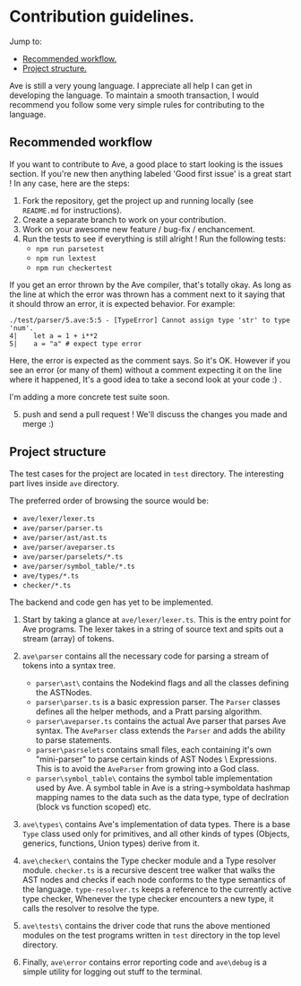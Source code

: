 # Contribution guidelines.

Jump to:

* [Recommended workflow.](#recommended-workflow)
* [Project structure.](#project-structure) 

Ave is still a very young language. I appreciate all help I can get in developing the language.
To maintain a smooth transaction, I would recommend you follow some very simple rules for contributing to the language.

## Recommended workflow

If you want to contribute to Ave, a good place to start looking is the issues section. If you're new then anything labeled 'Good first issue' is a great start ! In any case, here are the steps: 

1. Fork the repository, get the project up and running locally (see `README.md` for instructions).
2. Create a separate branch to work on your contribution.
3. Work on your awesome new feature / bug-fix / enchancement.
4. Run the tests to see if everything is still alright ! Run the following tests:
    * `npm run parsetest`
    * `npm run lextest`
    * `npm run checkertest`

If you get an error thrown by the Ave compiler, that's totally okay. As long as the line at which the error was thrown has a comment next to it saying that it should throw an error, it is expected behavior. For example:

```
./test/parser/5.ave:5:5 - [TypeError] Cannot assign type 'str' to type 'num'.
4|    let a = 1 + i**2
5|    a = "a" # expect type error
```

Here, the error is expected as the comment says. So it's OK. However if you see an error (or many of them) without a comment expecting it on the line where it happened, It's a good idea to take a second look at your code :) .

I'm adding a more concrete test suite soon. 

5. push and send a pull request ! We'll discuss the changes you made and merge :)

## Project structure

The test cases for the project are located in `test` directory.
The interesting part lives inside `ave` directory. 

The preferred order of browsing the source would be:

* `ave/lexer/lexer.ts`
* `ave/parser/parser.ts`
* `ave/parser/ast/ast.ts`
* `ave/parser/aveparser.ts`
* `ave/parser/parselets/*.ts`
* `ave/parser/symbol_table/*.ts`
* `ave/types/*.ts`
* `checker/*.ts`


The backend and code gen has yet to be implemented.


1. Start by taking a glance at `ave/lexer/lexer.ts`. This is the entry point for Ave programs. The lexer takes in a string of source text and spits out a stream (array) of tokens. 

2. `ave\parser` contains all the necessary code for parsing a stream of tokens into a syntax tree.
    * `parser\ast\` contains the Nodekind flags and all the classes defining the ASTNodes. 
    * `parser\parser.ts` is a basic expression parser. The `Parser` classes defines all the helper methods, and a Pratt parsing algorithm.
    * `parser\aveparser.ts` contains the actual Ave parser that parses Ave syntax. The `AveParser` class extends the `Parser` and adds the ability to parse statements.
    * `parser\pasrselets` contains small files, each containing it's own "mini-parser" to parse certain kinds of AST Nodes \ Expressions. This is to avoid the `AveParser` from growing into a God class.
    * `parser\symbol_table\` contains the symbol table implementation used by Ave. A symbol table in Ave is a string->symboldata hashmap mapping names to the data such as the data type, type of declration (block vs function scoped) etc.

3. `ave\types\` contains Ave's implementation of data types. There is a base `Type` class used only for primitives, and all other kinds of types (Objects, generics, functions, Union types) derive from it. 

4. `ave\checker\` contains the Type checker module and a Type resolver module. `checker.ts` is a recursive descent tree walker that walks the AST nodes and checks if each node conforms to the type semantics of the language. `type-resolver.ts` keeps a reference to the currently active type checker, Whenever the type checker encounters a new type, it calls the resolver to resolve the type.

5. `ave\tests\` contains the driver code that runs the above mentioned modules on the test programs written in `test` directory in the top level directory.

6. Finally, `ave\error` contains error reporting code and `ave\debug` is a simple utility for logging out stuff to the terminal.